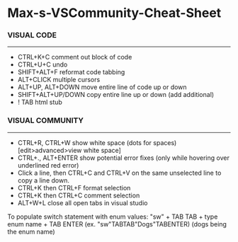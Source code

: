 # Max-s-VSCommunity-Cheat-Sheet

### VISUAL CODE
---
* CTRL+K+C            comment out block of code
* CTRL+U+C            undo
* SHIFT+ALT+F         reformat code tabbing
* ALT+CLICK           multiple cursors
* ALT+UP, ALT+DOWN    move entire line of code up or down
* SHIFT+ALT+UP/DOWN   copy entire line up or down (add additional)
* ! TAB               html stub
### VISUAL COMMUNITY
---
* CTRL+R, CTRL+W      show white space (dots for spaces) [edit>advanced>view white space]
* CTRL+., ALT+ENTER   show potential error fixes (only while hovering over underlined red error)
* Click a line, then CTRL+C and CTRL+V on the same unselected line to copy a line down. 
* CTRL+K then CTRL+F  format selection
* CTRL+K then CTRL+C  comment selection
* ALT+W+L             close all open tabs in visual studio

To populate switch statement with enum values: "sw" + TAB TAB + type enum name + TAB ENTER (ex. "sw"TABTAB"Dogs"TABENTER) (dogs being the enum name)

